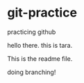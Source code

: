 # git-practice
practicing github


hello there. this is tara.

This is the readme file. 

doing branching!

